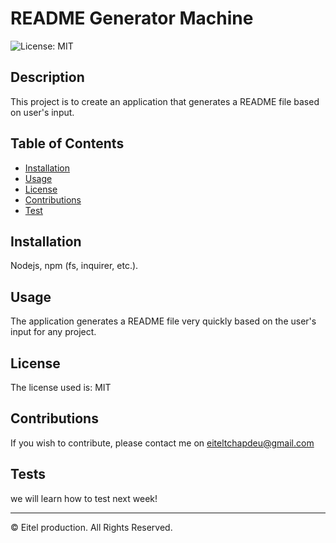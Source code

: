 
  
# README Generator Machine

![License: MIT](https://img.shields.io/badge/License-MIT-yellow.svg)



## Description 

This project is to create an application that generates a README file based on user's input.


## Table of Contents


* [Installation](#installation)
* [Usage](#usage)
* [License](#license)
* [Contributions](#Contributions)
* [Test](#Test)


## Installation

Nodejs, npm (fs, inquirer, etc.).


## Usage 

The application generates a README file very quickly based on the user's input for any project.


## License

The license used is: MIT


## Contributions

If you wish to contribute, please contact me on eiteltchapdeu@gmail.com


## Tests

we will learn how to test next week!


---

© Eitel production. All Rights Reserved.